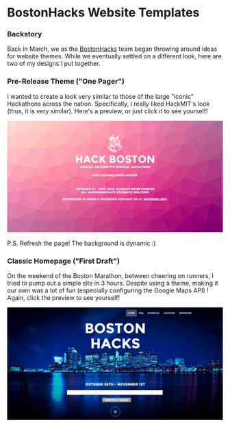 # BostonHacks Website Templates	
### Backstory
Back in March, we as the [BostonHacks](https://bostonhacks.io/) team began throwing around ideas for website themes. While we eventually settled on a different look, here are two of my designs I put together. 

### Pre-Release Theme ("One Pager")
I wanted to create a look very similar to those of the large "iconic" Hackathons across the nation. Specifically, I really liked HackMIT's look (thus, it is very similar). Here's a preview, or just click it to see yourself!

[![ScreenShot](https://github.com/NicoHinderling/BostonHacks2015-Websites/blob/master/One_Pager/frontend/preview.png)](http://cs-people.bu.edu/nhinderl/BostonHacks_onePager/frontend/index.html)


P.S. Refresh the page! The background is dynamic :)

### Classic Homepage ("First Draft")
On the weekend of the Boston Marathon, between cheering on runners, I tried to pump out a simple site in 3 hours. Despite using a theme, making it our own was a lot of fun (especially configuring the Google Maps API) ! Again, click the preview to see yourself!

[![ScreenShot](https://github.com/NicoHinderling/BostonHacks2015-Websites/blob/master/First_Draft/img/preview.png)](http://cs-people.bu.edu/nhinderl/BostonHacks_firstDraft/index.html)
